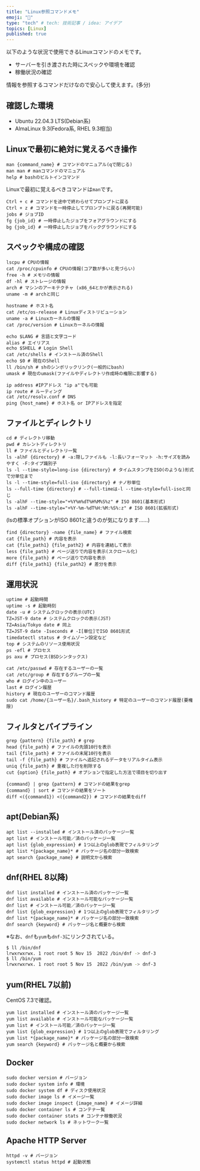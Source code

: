 ```yaml
---
title: "Linux参照コマンドメモ"
emoji: "👀"
type: "tech" # tech: 技術記事 / idea: アイデア
topics: [Linux]
published: true
---
```


以下のような状況で使用できるLinuxコマンドのメモです。

- サーバーを引き渡された時にスペックや環境を確認
- 稼働状況の確認

情報を参照するコマンドだけなので安心して使えます。(多分)

## 確認した環境

- Ubuntu 22.04.3 LTS(Debian系)
- AlmaLinux 9.3(Fedora系, RHEL 9.3相当)

## Linuxで最初に絶対に覚えるべき操作

```bash:マニュアル
man {command_name} # コマンドのマニュアル(qで閉じる)
man man # manコマンドのマニュアル
help # bashのビルトインコマンド
```

Linuxで最初に覚えるべきコマンドは`man`です。

```bash:ジョブ
Ctrl + c # コマンドを途中で終わらせてプロンプトに戻る
Ctrl + z # コマンドを一時停止してプロンプトに戻る(再開可能)
jobs # ジョブID
fg {job_id} # 一時停止したジョブをフォアグラウンドにする
bg {job_id} # 一時停止したジョブをバックグラウンドにする
```

## スペックや構成の確認

```bash:スペック
lscpu # CPUの情報
cat /proc/cpuinfo # CPUの情報(コア数が多いと見づらい)
free -h # メモリの情報
df -hl # ストレージの情報
arch # マシンのアーキテクチャ (x86_64とかが表示される)
uname -m # archと同じ
```

```bash:OS情報
hostname # ホスト名
cat /etc/os-release # Linuxディストリビューション
uname -a # Linuxカーネルの情報
cat /proc/version # Linuxカーネルの情報
```

```bash:コマンド環境
echo $LANG # 言語と文字コード
alias # エイリアス
echo $SHELL # Login Shell
cat /etc/shells # インストール済のShell
echo $0 # 現在のShell
ll /bin/sh # shのシンボリックリンク(一般的にbash)
umask # 現在のumask(ファイルやディレクトリ作成時の権限に影響する)
```

```bash:ネットワーク設定
ip address #IPアドレス "ip a"でも可能
ip route # ルーティング
cat /etc/resolv.conf # DNS
ping {host_name} # ホスト名 or IPアドレスを指定
```

## ファイルとディレクトリ

```bash:ディレクトリ
cd # ディレクトリ移動
pwd # カレントディレクトリ
ll # ファイルとディレクトリ一覧
ls -alhF {directory} # -a:隠しファイルも -l:長いフォーマット -h:サイズを読みやすく -F:タイプ識別子
ls -l --time-style=long-iso {directory} # タイムスタンプをISO(のような)形式で分単位まで
ls -l --time-style=full-iso {directory} # ナノ秒単位
ls --full-time {directory} # --full-timeは-l --time-style=full-isoと同じ
ls -alhF --time-style="+%Y%m%dT%H%M%S%z" # ISO 8601(基本形式)
ls -alhF --time-style="+%Y-%m-%dT%H:%M:%S%:z" # ISO 8601(拡張形式)
```

(lsの標準オプションがISO 8601と違うのが気になります……)

```bash:ファイル
find {directory} -name {file_name} # ファイル検索
cat {file_path} # 内容を表示
cat {file_path1} {file_path2} # 内容を連結して表示
less {file_path} # ページ送りで内容を表示(スクロール化)
more {file_path} # ページ送りで内容を表示
diff {file_path1} {file_path2} # 差分を表示
```

## 運用状況

```bash:サーバー
uptime # 起動時間
uptime -s # 起動時刻
date -u # システムクロックの表示(UTC)
TZ=JST-9 date # システムクロックの表示(JST)
TZ=Asia/Tokyo date # 同上
TZ=JST-9 date -Iseconds # -I[単位]でISO 8601形式
timedatectl status # タイムゾーン設定など
top # システムのリソース使用状況
ps -efl # プロセス
ps axu # プロセス(BSDシンタックス)
```

```bash:ユーザーとグループ
cat /etc/passwd # 存在するユーザーの一覧
cat /etc/group # 存在するグループの一覧
who # ログイン中のユーザー
last # ログイン履歴
history # 現在のユーザーのコマンド履歴
sudo cat /home/{ユーザー名}/.bash_history # 特定のユーザーのコマンド履歴(要権限)
```

## フィルタとパイプライン

```bash:フィルタ
grep {pattern} {file_path} # grep
head {file_path} # ファイルの先頭10行を表示
tail {file_path} # ファイルの末尾10行を表示
tail -f {file_path} # ファイルへ追記されるデータをリアルタイム表示
uniq {file_path} # 重複した行を削除する
cut {option} {file_path} # オプションで指定した方法で項目を切り出す
```

```bash:パイプ処理
{command} | grep {pattern} # コマンドの結果をgrep
{command} | sort # コマンドの結果をソート
diff <({command1}) <({command2}) # コマンドの結果をdiff
```

## apt(Debian系)

```bash:apt
apt list --installed # インストール済のパッケージ一覧
apt list # インストール可能／済のパッケージ一覧
apt list {glob_expression} # 1つ以上のglob表現でフィルタリング
apt list *{package_name}* # パッケージ名の部分一致検索
apt search {package_name} # 説明文から検索
```

## dnf(RHEL 8以降)

```bash:dnf
dnf list installed # インストール済のパッケージ一覧
dnf list available # インストール可能なパッケージ一覧
dnf list # インストール可能／済のパッケージ一覧
dnf list {glob_expression} # 1つ以上のglob表現でフィルタリング
dnf list *{package_name}* # パッケージ名の部分一致検索
dnf search {keyword} # パッケージ名と概要から検索
```

※なお、`dnf`も`yum`も`dnf-3`にリンクされている。

```bash
$ ll /bin/dnf
lrwxrwxrwx. 1 root root 5 Nov 15  2022 /bin/dnf -> dnf-3
$ ll /bin/yum
lrwxrwxrwx. 1 root root 5 Nov 15  2022 /bin/yum -> dnf-3
```

## yum(RHEL 7以前)

CentOS 7.3で確認。

```bash:yum
yum list installed # インストール済のパッケージ一覧
yum list available # インストール可能なパッケージ一覧
yum list # インストール可能／済のパッケージ一覧
yum list {glob_expression} # 1つ以上のglob表現でフィルタリング
yum list *{package_name}* # パッケージ名の部分一致検索
yum search {keyword} # パッケージ名と概要から検索
```

## Docker

```bash:Docker
sudo docker version # バージョン
sudo docker system info # 環境
sudo docker system df # ディスク使用状況
sudo docker image ls # イメージ一覧
sudo docker image inspect {image_name} # イメージ詳細
sudo docker container ls # コンテナ一覧
sudo docker container stats # コンテナ稼働状況
sudo docker network ls # ネットワーク一覧
```

## Apache HTTP Server

```bash:httpd
httpd -v # バージョン
systemctl status httpd # 起動状態
```
